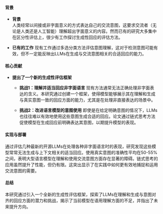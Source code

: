 #### 背景
- **背景**       
    人类经常以间接或非字面意义的方式表达自己的交流意图，这要求交流者（无论是人类还是人工智能）理解超出字面意义的内容。然而已有的研究大多集中在区分性评估上，很少有工作探讨生成性回应的评估方法。

- **已有的工作**
    现有工作通过多选分类方法评估意图理解，这对于检测意图可能有效，但不一定能反映出LLMs在生成与交流意图相关的合适回应的能力。

#### 核心贡献
- **提出了一个新的生成性评估框架**
    - **挑战1：理解并适当回应非字面语言**
        现有方法通常无法正确处理非字面表达的含义。本研究通过创建一个框架，使得模型能够展示其在理解和生成与真实意图一致的回应方面的能力，尤其是在处理非直接表达的场景中。
    
    - **挑战2：改进语言模型的意图使用**
        即使是在给定明确意图的情况下，LLMs也往往难以有效地使用这些意图生成合适的回应。论文通过链式思考方法促使模型在生成回应前明确表达其意图，以期提升模型的表现。

#### 实现与部署
通过评估几种最新的开源LLMs在处理各种非字面语言时的表现，研究发现这些模型常常无法生成与上下文相关的适当回应。使用真实意图的准确性平均在50-55%之间，表明大型语言模型在理解和使用交流意图方面存在显著的障碍。链式思考的应用虽然提升了性能，但仍有限。这突出显示了在实践中如何更有效地捕捉和运用交流意图的需要。

#### 总结
本研究通过引入一个全新的生成性评估框架，探索了LLMs在理解和生成与意图对齐的回应方面的潜力和挑战，揭示了当前模型在语用理解方面的不足，并指出了未来提升方向。